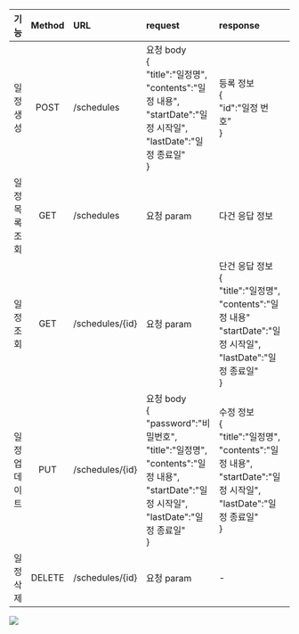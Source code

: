 |    기능    | Method | URL             | request                                                                                                                          | response                                                                                                   |   상태코드    |
|:--------:|:------:|:----------------|:---------------------------------------------------------------------------------------------------------------------------------|:-----------------------------------------------------------------------------------------------------------|:---------:|
|  일정 생성   |  POST  | /schedules      | 요청 body<br>{<br>"title":"일정명",<br>"contents":"일정 내용",<br>"startDate":"일정 시작일",<br>"lastDate":"일정 종료일"<br>}                       | 등록 정보 <br>{<br>"id":"일정 번호"<br>}                                                                           | 200:정상 등록 |
| 일정 목록 조회 |  GET   | /schedules      | 요청 param                                                                                                                         | 다건 응답 정보                                                                                                   | 200:정상 조회 |
|  일정 조회   |  GET   | /schedules/{id} | 요청 param                                                                                                                         | 단건 응답 정보<br>{<br>"title":"일정명",<br>"contents":"일정 내용"<br>"startDate":"일정 시작일",<br>"lastDate":"일정 종료일"<br>} | 200:정상 조회 |
| 일정 업데이트  |  PUT   | /schedules/{id} | 요청 body<br>{<br>"password":"비밀번호",<br>"title":"일정명",<br>"contents":"일정 내용",<br>"startDate":"일정 시작일",<br>"lastDate":"일정 종료일"<br>} | 수정 정보<br>{<br>"title":"일정명",<br>"contents":"일정 내용",<br>"startDate":"일정 시작일",<br>"lastDate":"일정 종료일"<br>}   | 200:정상 수정 |
|  일정 삭제   | DELETE | /schedules/{id} | 요청 param                                                                                                                         | -                                                                                                          | 200:정상 삭제 |

![](https://velog.velcdn.com/images/deabaind/post/fa15bce6-be8b-4ebd-9bd5-8ef093e1fbc8/image.png)

